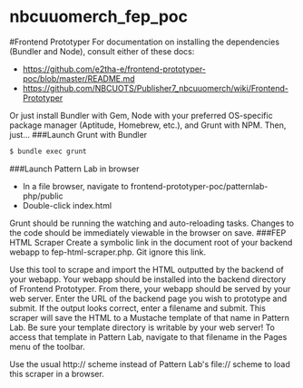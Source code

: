 nbcuuomerch_fep_poc
===================
#Frontend Prototyper
For documentation on installing the dependencies (Bundler and Node), consult either of these docs:
* https://github.com/e2tha-e/frontend-prototyper-poc/blob/master/README.md
* https://github.com/NBCUOTS/Publisher7_nbcuuomerch/wiki/Frontend-Prototyper

Or just install Bundler with Gem, Node with your preferred OS-specific package manager (Aptitude, Homebrew, etc.), and Grunt with NPM. Then, just...
###Launch Grunt with Bundler
```bash
$ bundle exec grunt
```
###Launch Pattern Lab in browser
* In a file browser, navigate to frontend-prototyper-poc/patternlab-php/public
* Double-click index.html

Grunt should be running the watching and auto-reloading tasks. Changes to the code should be immediately viewable in the browser on save.
###FEP HTML Scraper
Create a symbolic link in the document root of your backend webapp to fep-html-scraper.php. Git ignore this link.

Use this tool to scrape and import the HTML outputted by the backend of your webapp. Your webapp should be installed into the backend directory of Frontend Prototyper. From there, your webapp should be served by your web server. Enter the URL of the backend page you wish to prototype and submit. If the output looks correct, enter a filename and submit. This scraper will save the HTML to a Mustache template of that name in Pattern Lab. Be sure your template directory is writable by your web server! To access that template in Pattern Lab, navigate to that filename in the Pages menu of the toolbar.

Use the usual http:// scheme instead of Pattern Lab's file:// scheme to load this scraper in a browser.
